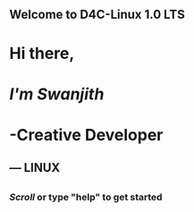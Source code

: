 



## Welcome to D4C-Linux 1.0 LTS



#  Hi there,
#  *I'm  Swanjith*
#  -Creative Developer
##     — LINUX
##
###   *Scroll* or type "help" to get started
